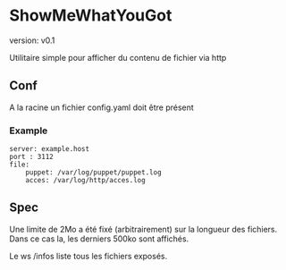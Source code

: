 # ShowMeWhatYouGot

version: v0.1

Utilitaire simple pour afficher du contenu de fichier via http

## Conf

A la racine un fichier config.yaml doit être présent

### Example

```
server: example.host
port : 3112
file:
    puppet: /var/log/puppet/puppet.log
    acces: /var/log/http/acces.log
```

## Spec

Une limite de 2Mo a été fixé (arbitrairement) sur la longueur des fichiers. Dans ce cas la, les derniers 500ko sont affichés.

Le ws /infos liste tous les fichiers exposés.
